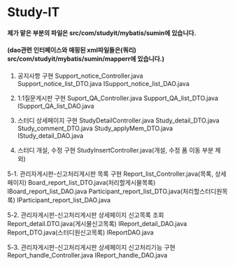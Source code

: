 # Study-IT
#### 제가 맡은 부분의 파일은 src/com/studyit/mybatis/sumin에 있습니다.
#### (dao관련 인터페이스와 매핑된 xml파일들은(쿼리) src/com/studyit/mybatis/sumin/mapperr에 있습니다.)

1. 공지사항 구현
Support_notice_Controller.java
Support_notice_list_DTO.java
ISupport_notice_list_DAO.java

2. 1:1질문게시판 구현
Suport_QA_Controller.java
Support_QA_list_DTO.java
ISupport_QA_list_DAO.java

3. 스터디 상세페이지 구현
StudyDetailController.java
Study_detail_DTO.java
Study_comment_DTO.java
Study_applyMem_DTO.java
IStudy_detail_DAO.java

4. 스터디 개설, 수정 구현
StudyInsertController.java(개설, 수정 폼 이동 부분 제외)

5-1. 관리자게시판-신고처리게시판 목록 구현
Report_list_Controller.java(목록, 상세페이지)
Board_report_list_DTO.java(처리할게시물목록)
IBoard_report_list_DAO.java
Participant_report_list_DTO.java(처리할스터디원목록)
IParticipant_report_list_DAO.java

5-2. 관리자게시판-신고처리게시판 상세페이지 신고목록 조회
Report_detail.DTO.java(게시물신고목록)
IReport_detail_DAO.java
Report_DTO.java(스터디원신고목록)
IReportDAO.java

5-3. 관리자게시판-신고처리게시판 상세페이지 신고처리기능 구현
Report_handle_Controller.java
IReport_handle_DAO.java
